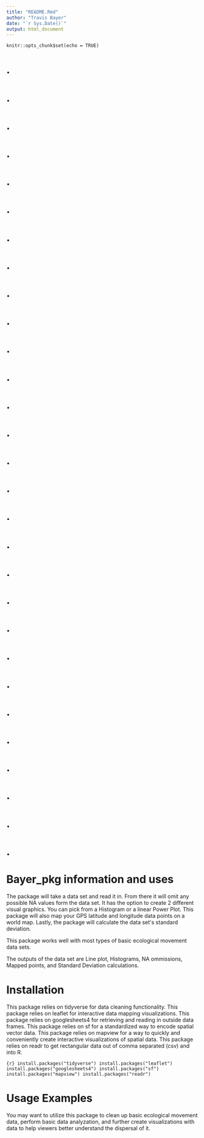 ```yaml
---
title: "README.Rmd"
author: "Travis Bayer"
date: "`r Sys.Date()`"
output: html_document
---
```

    
       
```{r setup, include=FALSE}
knitr::opts_chunk$set(echo = TRUE)
```
# .
# .
# . 
# .
# . 
# .
# .
# .
# .
# .
# .
# . 
# .
# . 
# .
# .
# .
# .
# .
# . 
# .
# .
# .
# .
# .
# .
# .
# .
# .

# Bayer_pkg information and uses

The package will take a data set and read it in. From there it will omit any possible NA values form the data set. It has the option to create 2 different visual graphics. You can pick from a Histogram or a linear Power Plot. This package will also map your GPS latitude and longitude data points on a world map. Lastly, the package will calculate the data set's standard deviation.

This package works well with most types of basic ecological movement data sets.

The outputs of the data set are Line plot, Histograms, NA ommissions, Mapped points, and Standard Deviation calculations.

# Installation

This package relies on tidyverse for data cleaning functionality.
This package relies on leaflet for interactive data mapping visualizations.
This package relies on googlesheets4 for retrieving and reading in outside data frames.
This package relies on sf for a standardized way to encode spatial vector data.
This package relies on mapview for a way to quickly and conveniently create interactive visualizations of spatial data.
This package relies on readr to get rectangular data out of comma separated (csv) and into R.

``{r}
install.packages("tidyverse")
install.packages("leaflet")
install.packages("googlesheets4")
install.packages("sf")
install.packages("mapview")
install.packages("readr")
``

# Usage Examples

You may want to utilize this package to clean up basic ecological movement data, perform basic data analyzation, and further create visualizations with data to help viewers better understand the dispersal of it.